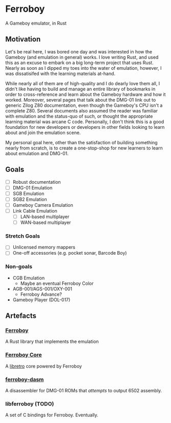 # Ferroboy
A Gameboy emulator, in Rust

## Motivation
Let's be real here, I was bored one day and was interested in how the Gameboy (and emulation in general) works. I love writing Rust, and used this as an excuse to embark on a big long-term project that uses Rust. Nearly as soon as I dipped my toes into the water of emulation, however, I was dissatisifed with the learning materials at-hand.

While nearly all of them are of high-quality and I do dearly love them all, I didn't like having to build and manage an entire library of bookmarks in order to cross-reference and learn about the Gameboy hardware and how it worked. Moreover, several pages that talk about the DMG-01 link out to generic Zilog Z80 documentation, even though the Gameboy's CPU isn't a complete Z80. Several documents also assumed the reader was familiar with emulation and the status-quo of such, or thought the appropriate learning material was arcane C code. Personally, I don't think this is a good foundation for new developers or developers in other fields looking to learn about and join the emulation scene.

My personal goal here, other than the satisfaction of building something nearly from scratch, is to create a one-stop-shop for new learners to learn about emulation and DMG-01.

## Goals
- [ ] Robust documentation
- [ ] DMG-01 Emulation
- [ ] SGB Emulation
- [ ] SGB2 Emulation
- [ ] Gameboy Camera Emulation
- [ ] Link Cable Emulation
    - [ ] LAN-based multiplayer
    - [ ] WAN-based multiplayer

### Stretch Goals
- [ ] Unlicensed memory mappers
- [ ] One-off accessories (e.g. pocket sonar, Barcode Boy)

### Non-goals
- CGB Emulation
    - Maybe an eventual Ferroboy Color
- AGB-001/AGS-001/OXY-001
    - Ferroboy Advance?
- Gameboy Player (DOL-017)

## Artefacts
### [Ferroboy](ferroboy/readme.md)
A Rust library that implements the emulation

### [Ferroboy Core](ferroboy-core/readme.md)
A [libretro][libretro] core powered by Ferroboy

### [ferroboy-dasm](ferroboy-dasm/readme.md)
A disassembler for DMG-01 ROMs that _attempts_ to output 6502 assembly.

### libferroboy (TODO)
A set of C bindings for Ferroboy. Eventually.


[libretro]: https://www.libretro.com/
